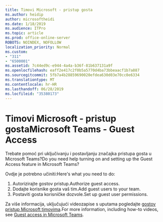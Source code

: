 ```yaml
---
title: Timovi Microsoft - pristup gosta
ms.author: heidip
author: microsoftheidi
ms.date: 1/18/2019
ms.audience: ITPro
ms.topic: article
ms.prod: office-online-server
ROBOTS: NOINDEX, NOFOLLOW
localization_priority: Normal
ms.custom:
- "311"
- "6500001"
ms.assetid: 7c44ed9c-e944-4a4a-b36f-81b637131a9f
ms.openlocfilehash: eaff2e417c2f0b5a5770d4ba73bbeaacf1b7a887
ms.sourcegitcommit: 5fb7a4b28859690020efdea630d03e70cc0e6334
ms.translationtype: MT
ms.contentlocale: hr-HR
ms.lasthandoff: 06/28/2019
ms.locfileid: "35380173"
---
```

# <a name="microsoft-teams---guest-access"></a><span data-ttu-id="ff18c-102">Timovi Microsoft - pristup gosta</span><span class="sxs-lookup"><span data-stu-id="ff18c-102">Microsoft Teams - Guest Access</span></span>

<span data-ttu-id="ff18c-103">Trebate pomoć pri uključivanju i postavljanju značajka pristupa gosta u Microsoft Teams?</span><span class="sxs-lookup"><span data-stu-id="ff18c-103">Do you need help turning on and setting up the Guest Access feature in Microsoft Teams?</span></span>

<span data-ttu-id="ff18c-104">Ovdje je potrebno učiniti:</span><span class="sxs-lookup"><span data-stu-id="ff18c-104">Here's what you need to do:</span></span>

1. <span data-ttu-id="ff18c-105">Autorizirajte gostov pristup.</span><span class="sxs-lookup"><span data-stu-id="ff18c-105">Authorize guest access.</span></span>
1. <span data-ttu-id="ff18c-106">Dodajte korisnike gosta vaš tim.</span><span class="sxs-lookup"><span data-stu-id="ff18c-106">Add guest users to your team.</span></span>
1. <span data-ttu-id="ff18c-107">Postaviti gosta korisničke dozvole.</span><span class="sxs-lookup"><span data-stu-id="ff18c-107">Set up guest user permissions.</span></span>

<span data-ttu-id="ff18c-108">Za više informacija, uključujući videozapise s uputama pogledajte [gostov pristup Microsoft timovima](https://docs.microsoft.com/microsoftteams/guest-access).</span><span class="sxs-lookup"><span data-stu-id="ff18c-108">For more information, including how-to videos, see [Guest access in Microsoft Teams](https://docs.microsoft.com/microsoftteams/guest-access).</span></span>
